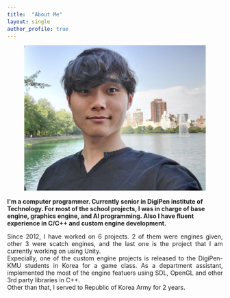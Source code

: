 ```yaml
---
title:  "About Me"
layout: single
author_profile: true
---
```


<figure>
    <a href="/assets/images/face.png"><img src="/assets/images/face.jpg"></a>
</figure>

**I'm a computer programmer. Currently senior in DigiPen institute of Technology. For most of the school projects, I was in charge of base engine, graphics engine, and AI programming. Also I have fluent experience in C/C++ and custom engine development.**
  
<div style="text-align: justify"> Since 2012, I have worked on 6 projects. 2 of them were engines given, other 3 were scatch engines, and the last one is the project that I am currently working on using Unity.   </div>
<div style="text-align: justify"> Expecially, one of the custom engine projects is released to the DigiPen-KMU students in Korea for a game class. As a department assistant, implemented the most of the engine featuers using SDL, OpenGL and other 3rd party libraries in C++.   </div>
<div style="text-align: justify"> Other than that, I served to Republic of Korea Army for 2 years.  </div>







